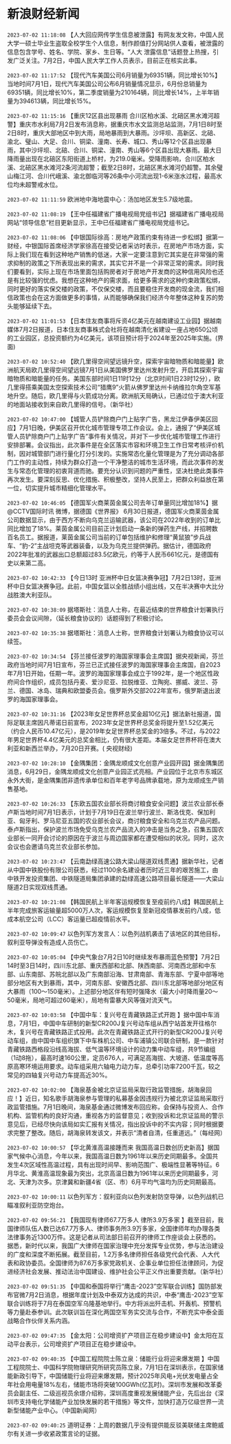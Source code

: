 # 新浪财经新闻
`2023-07-02 11:18:08` 【人大回应网传学生信息被泄露】有网友发文称，中国人民大学一硕士毕业生盗取全校学生个人信息，制作颜值打分网站供人查看，被泄露的信息包含学号、姓名、学院、家乡、生日等。“人大 泄露信息”话题登上热搜，引发广泛关注。7月2日，中国人民大学工作人员表示，目前正在核实此事。

`2023-07-02 11:17:52` 【现代汽车美国公司6月销量为69351辆，同比增长10%】当地时间7月1日，现代汽车美国公司公布6月销量情况显示，6月份总销量为69351辆，同比增长10%，第二季度销量为210164辆，同比增长14%，上半年销量为394613辆，同比增长15%。

`2023-07-02 11:15:16` 【重庆12区县出现暴雨 合川区柏水溪、北碚区黑水滩河超警】重庆市水利局7月2日发布消息称，据重庆市水文监测总站监测，7月1日8时至2日8时，重庆大部地区中到大雨，局地暴雨到大暴雨。沙坪坝、高新区、北碚、渝北、璧山、大足、合川、铜梁、潼南、长寿、城口、秀山等12个区县出现暴雨，其中沙坪坝、北碚、合川、铜梁、潼南、秀山等6个区县出现大暴雨。最大日降雨量出现在北碚区东阳街道上桥村，为219.0毫米。受降雨影响，合川区柏水溪、北碚区黑水滩河2条河流超警；截至2日8时，北碚区黑水滩河仍超警。其余璧山梅江河、合川代峨溪、渝北御临河等26条中小河流出现1-6米涨水过程，最高水位均未超警戒水位。

`2023-07-02 11:11:59` 欧洲地中海地震中心：汤加地区发生5.7级地震。

`2023-07-02 11:08:19` 【王中任福建省广播电视局党组书记】据福建省广播电视局网站“领导信息”栏目更新显示，王中已任福建省广播电视局党组书记。

`2023-07-02 11:08:06` 【中银国际徐高：房地产政策约束有待进一步松绑】据第一财经，中银国际首席经济学家徐高在接受记者采访时表示，在房地产市场方面，实际上我们现在看到这种地产销售的低迷，大家一定要注意到它其实是在非常强的需求抑制的政策之下所表现出来的需求，其实它并不是一个非常正常的需求。同时我们要看到，实际上现在市场里面包括购房者对于房地产开发商的这种信用风险也还是有比较强的忧虑。我想在这种地产的需求面，给更多需求的这种约束政策松绑，同时更好的落实保交楼的政策，不仅保交楼，而且要稳住开发商的现金流，我们相信政策也会在这方面做更多的事情，从而能够确保我们经济今年整体这种复苏的势头能够延续下去。

`2023-07-02 11:01:53` 【日本住友商事将斥资4亿美元在越南建设工业园】据越南媒体7月2日报道，日本住友商事株式会社将在越南清化省建设一座占地650公顷的工业园区，总投资额约为4亿美元，该项目预计将于2024年至2025年实施。(界面)

`2023-07-02 10:52:40` 【欧几里得空间望远镜升空，探索宇宙暗物质和暗能量】欧洲航天局欧几里得空间望远镜7月1日从美国佛罗里达州发射升空，开启其探索宇宙暗物质和暗能量的任务。美国东部时间1日11时12分（北京时间1日23时12分），欧几里得搭乘美国太空探索技术公司“猎鹰9”火箭从佛罗里达州卡纳维拉尔角空军基地升空。随后，欧几里得与火箭成功分离。欧洲航天局确认，已通过位于澳大利亚的地面站接收到来自欧几里得的信号。（新华社）

`2023-07-02 10:47:00` 【城管人员铲除商户门上贴字广告，黑龙江伊春伊美区回应】7月1日晚，伊美区召开优化城市管理专项工作会议。会上，通报了“伊美区城管人员铲除商户门上贴字广告”事件有关情况，并对下一步优化城市管理工作进行安排部署。会议指出，此次事件是在全区落实市容和环境卫生工作日常考核评价机制，因对城管部门进行量化打分引发的。实施常态化量化管理是为了充分调动各部门工作的主动性，持续为群众打造一个干净整洁的城市生活环境，而此次事件的发生与常态化管理的初衷背道而驰。要充分认识到问题的严重性，坚决杜绝此类事件再次发生。要深刻反思、优化措施、积极整改，坚持人民至上，把群众利益放在第一位，切实提升城市精细化管理水平。

`2023-07-02 10:46:05` 【德国军火商莱茵金属公司去年订单量同比增加18%】据@CCTV国际时讯 微博，据德国《世界报》 6月30日报道，德国军火商莱茵金属公司数据显示，由于西方不断向乌克兰运输武器，该公司在2022年收到的订单比同比增加了18%。莱茵金属公司目前正计划启动一条新的弹药生产线，并招聘数百名员工。据报道，莱茵金属公司当前的订单包括维护和修理“黄鼠狼”步兵战车、“豹-2”主战坦克等武器装备，以及为乌克兰提供弹药。据估计，德国政府2022年批准的武器出口总额超过83.5亿欧元，约等于人民币661亿元，是德国有史以来第二高。

`2023-07-02 10:42:33` 【今日13时 亚洲杯中日女篮决赛争冠】7月2日13时，亚洲杯中日女篮决赛争冠。此前，中国女篮以全胜战绩小组出线，又在半决赛中大比分战胜澳大利亚队。

`2023-07-02 10:38:09` 据塔斯社：消息人士称，在最近结束的世界粮食计划署执行委员会会议间隙，（延长粮食协议的）话题得到了积极讨论。

`2023-07-02 10:35:38` 据塔斯社：消息人士称，世界粮食计划署认为粮食协议可以续签。

`2023-07-02 10:34:54` 【芬兰接任波罗的海国家理事会主席国】据央视新闻，芬兰政府当地时间7月1日宣布，芬兰已正式接任波罗的海国家理事会主席国，自2023年7月1日开始，任期一年。波罗的海国家理事会成立于1992年，是一个地区性政府间合作组织，成员包括丹麦、爱沙尼亚、拉脱维亚、立陶宛、挪威、波兰、芬兰、德国、冰岛、瑞典和欧盟委员会。俄罗斯外交部2022年宣布，俄罗斯退出波罗的海国家理事会。

`2023-07-02 10:31:16` 【2023年女足世界杯总奖金超10亿元】据法新社报道，国际足联主席因凡蒂诺日前宣布，2023年女足世界杯总奖金将提升至1.52亿美元（约合人民币10.47亿元），是2019年女足世界杯总奖金的3倍多。不过，与2022年男足世界杯4.4亿美元的总奖金相比，仍有很大差距。本届女足世界杯将在澳大利亚和新西兰举办，7月20日开赛。( 央视财经)

`2023-07-02 10:28:10` 【金隅集团：金隅龙顺成文化创意产业园开园】据金隅集团消息，6月29日，金隅龙顺成文化创意产业园正式亮相。产业园位于北京市东城区永外大街，是金隅集团非遗传承单位和百年老字号品牌承载地，原为龙顺成生产销售基地。

`2023-07-02 10:26:33` 【东欧五国农业部长将商讨粮食安全问题】波兰农业部长泰卢斯当地时间7月1日表示，计划于7月19日在波兰举行波兰、斯洛伐克、保加利亚、匈牙利、罗马尼亚五国的农业部长会议，商讨粮食安全和乌克兰农产品问题。泰卢斯指出，保护波兰市场免受乌克兰农产品流入的冲击是当务之急，召集五国农业部长一同开会讨论的原因在于波兰与周边国家都在遭受相似的状况。同时，这次会议也会邀请乌克兰农业部长参加。

`2023-07-02 10:23:47` 【云南勐绿高速公路大梁山隧道双线贯通】据新华社，记者从中国中铁股份有限公司获悉，经过1100余名建设者历时近三年的艰苦施工，由中铁开发投资集团、中铁隧道局集团承建的勐绿高速公路项目最长隧道——大梁山隧道2日实现双线贯通。

`2023-07-02 10:21:08` 【韩国民航上半年客运规模恢复至疫前约八成】韩国民航上半年完成旅客运输量超5000万人次，客运规模恢复至新冠疫情暴发前约八成，低成本航空公司（LCC）客运量已超疫情前水平。

`2023-07-02 10:09:47` 以色列军方发言人：以色列战机袭击了该地区的其他目标，叙利亚导弹没有造成人员伤亡。

`2023-07-02 10:05:04` 【中央气象台7月2日10时继续发布暴雨蓝色预警】7月2日14时至3日14时，四川东北部、重庆西部和北部、陕西南部、河南西北部和中东部、山东南部、苏皖北部以及广东南部沿海、甘肃南部、青海东部、宁夏中部等地部分地区有大到暴雨，其中，河南东部、安徽西北部、四川东北部等地部分地区有大暴雨（100～150毫米）。上述部分地区伴有短时强降水（最大小时降雨量20～50毫米，局地可超过60毫米），局地有雷暴大风等强对流天气。

`2023-07-02 10:03:58` 【中国中车：复兴号在青藏铁路正式开跑 】据中国中车消息，7月1日，中国中车研制的新型CR200J复兴号动车组从西宁站首发开往格尔木，复兴号在青藏铁路正式投用。此次在青藏铁路正式开行的新型CR200J复兴号动车组，由中国中车组织旗下中车株机公司、中车浦镇公司联合研制，是一款针对青藏铁路西格段沿线高海拔、低气温等环境设计的动力集中动车组，共9节编组（1动8拖），最高时速160公里，定员676人，可满足高海拔、大坡道、低温度等高原高寒环境运用要求。动车组采用六轴电力动力车，总牵引功率7200千瓦，较之常见的四轴复兴号动力车提高近30%。

`2023-07-02 10:02:00` 【海泉基金被北京证监局采取行政监管措施，胡海泉回应！】近日，知名歌手胡海泉参与管理的私募基金因违规行为被北京证监局采取行政监管措施。7月1日晚间，海泉基金通过微博发布回应称，会保持与投资人、合作机构、监管机构的良好沟通，重视各方的监督意见；收到投诉和北京证监局的警示意见后，已经尽快向该局如实汇报有关情况，指出投诉中的不实内容；同时根据要求完整了整改。随后，胡海泉转发该文，并表示“清者自清，任重道远。”（每经网）

`2023-07-02 10:00:57` 【华北黄淮高温接踵而来 我国高温日数创历史新高】据国家气候中心消息，今年以来，我国高温日数为1961年以来历史同期最多。全国共发生4次区域性高温过程，具有出现时间早、影响范围广、极端性显著等特征。6月华北、黄淮高温现象最为突出，北京高温日数为1961年以来历史同期最多，河北、天津为次多。京津冀和新疆4省（区、市）6月平均气温均为历史同期最高。

`2023-07-02 10:00:11` 以色列军方：叙利亚向以色列发射防空导弹，以色列战机已瞄准叙利亚防空炮台。

`2023-07-02 09:56:21` 【我国现有律师67.7万多人 律所3.9万多家 】截至目前，我国律师队伍人数已达67.7万多人、律师事务所3.9万多家，全国律师年均办理各类法律事务近1300万件。这是记者从司法部日前召开的律师工作座谈会上获悉的。据悉，新时代以来，我国广大律师在国家治理中充分发挥专业优势，参与法治建设的广度和深度不断拓展。截至目前，1.2万多名律师担任各级党代会代表、人大代表和政协委员。全国律师为87.6万多家党政机关、企事业单位担任法律顾问，为促进经济社会发展、推动法治中国建设、维护社会公平正义作出重要贡献。（新华社）

`2023-07-02 09:51:35` 【中国和泰国将举行“鹰击-2023”空军联合训练】国防部发布官微7月2日消息，根据年度计划及中泰双方达成的共识，中泰“鹰击-2023”空军联合训练将于7月在泰国空军乌隆基地举行。中方将派出歼击机、歼轰机、预警机等力量赴泰参训。此次联训旨在深化两国空军务实交流与合作，不断充实中泰全面战略合作伙伴关系内涵。

`2023-07-02 09:47:35` 【金太阳：公司增资扩产项目正在稳步建设中】金太阳在互动平台表示，公司增资扩产项目正在稳步建设中。

`2023-07-02 09:40:35` 【中国工程院院士陈立泉：储能行业将迎来爆发期 】中国工程院院士、中国科学院物理研究所研究员陈立泉，7月1日在深圳表示，在国家储能新政引导下，中国储能行业将迎来爆发期，预计2025年风电+光伏发电量占全年社会用电量18%左右，储能市场将突破100GWh(亿瓦时)。深圳市发展和改革委员会副主任、二级巡视员余璟介绍称，深圳高度重视发展储能产业，先后出台《深圳市支持电化学储能产业加快发展的若干措施》等文件，加快打造万亿级世界一流新型储能产业中心。（中国新闻网）

`2023-07-02 09:40:25` 道明证券：上周的数据几乎没有提供能反驳美联储主席鲍威尔有关进一步收紧政策言论的证据。

